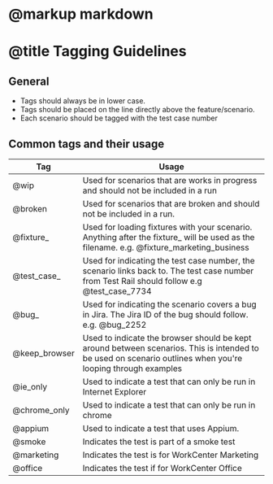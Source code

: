 # @markup markdown
# @title Tagging Guidelines

## General
* Tags should always be in lower case.  
* Tags should be placed on the line directly above the feature/scenario.
* Each scenario should be tagged with the test case number

## Common tags and their usage
| Tag           | Usage                                                                                                                                                        |
|---------------|--------------------------------------------------------------------------------------------------------------------------------------------------------------|
| @wip          | Used for scenarios that are works in progress and should not be included in a run                                                                            |
| @broken       | Used for scenarios that are broken and should not be included in a run.                                                                                      |
| @fixture_     | Used for loading fixtures with your scenario.  Anything after the fixture_ will be used as the filename.  e.g. @fixture_marketing_business                   |
| @test_case_   | Used for indicating the test case number, the scenario links back to. The test case number from Test Rail should follow e.g @test_case_7734                  |
| @bug_         | Used for indicating the scenario covers a bug in Jira.  The Jira ID of the bug should follow.  e.g. @bug_2252                                                |
| @keep_browser | Used to indicate the browser should be kept around between scenarios.  This is intended to be used on scenario outlines when you're looping through examples |
| @ie_only      | Used to indicate a test that can only be run in Internet Explorer                                                                                            |
| @chrome_only  | Used to indicate a test that can only be run in chrome                                                                                                       |
| @appium       | Used to indicate a test that uses Appium.                                                                                                                    |
| @smoke        | Indicates the test is part of a smoke test                                                                                                                   |
| @marketing    | Indicates the test is for WorkCenter Marketing                                                                                                               |
| @office       | Indicates the test if for WorkCenter Office                                                                                                                  |
